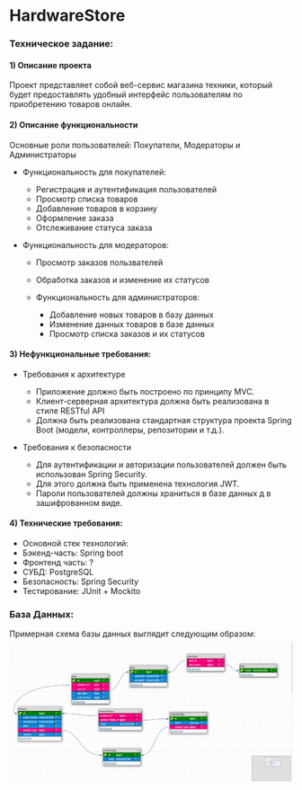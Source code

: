 # HardwareStore

### Техническое задание:
#### 1) Описание проекта
    
Проект представляет собой веб-сервис магазина техники, 
который будет предоставлять удобный интерфейс пользователям по приобретению товаров онлайн.

#### 2) Описание функциональности

   Основные роли пользователей: Покупатели, Модераторы и Администраторы

* Функциональность для покупателей:
  * Регистрация и аутентификация пользователей
  * Просмотр списка товаров
  * Добавление товаров в корзину
  * Оформление заказа
  * Отслеживание статуса заказа

* Функциональность для модераторов:
  * Просмотр заказов пользвателей
  * Обработка заказов и изменение их статусов

  * Функциональность для администраторов:
    * Добавление новых товаров в базу данных
    * Изменение данных товаров в базе данных
    * Просмотр списка заказов и их статусов

#### 3) Нефункциональные требования:
* Требования к архитектуре
  * Приложение должно быть построено по принципу MVC.
  * Клиент-серверная архитектура должна быть реализована в стиле RESTful API
  * Должна быть реализована стандартная структура проекта Spring Boot (модели, контроллеры, репозитории и т.д.).

* Требования к безопасности
  * Для аутентификации и авторизации пользователей должен быть использован Spring Security.
  * Для этого должна быть применена технология JWT.
  * Пароли пользователей должны храниться в базе данных д в зашифрованном виде.

#### 4) Технические требования:
   * Основной стек технологий:
   * Бэкенд-часть: Spring boot
   * Фронтенд часть: ?
   * СУБД: PostgreSQL
   * Безопасность: Spring Security
   * Тестирование: JUnit + Mockito

### База Данных:
Примерная схема базы данных выглядит следующим образом:
![](src/main/resources/Store_DB_Scheme.png)